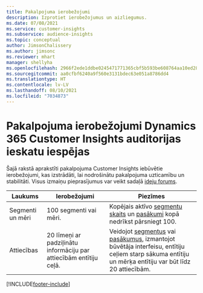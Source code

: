 ```yaml
---
title: Pakalpojuma ierobežojumi
description: Izprotiet ierobežojumus un aizliegumus.
ms.date: 07/08/2021
ms.service: customer-insights
ms.subservice: audience-insights
ms.topic: conceptual
author: JimsonChalissery
ms.author: jimsonc
ms.reviewer: mhart
manager: shellyha
ms.openlocfilehash: 2966f2ede1ddbe0245471771365cbf5b593be608764aa10ed28d962c52bb8067
ms.sourcegitcommit: aa0cfbf6240a9f560e3131bdec63e051a8786dd4
ms.translationtype: HT
ms.contentlocale: lv-LV
ms.lasthandoff: 08/10/2021
ms.locfileid: "7034873"
---
```

# <a name="service-limits-in-dynamics-365-customer-insights-audience-insights-capability"></a>Pakalpojuma ierobežojumi Dynamics 365 Customer Insights auditorijas ieskatu iespējas

Šajā rakstā aprakstīti pakalpojuma Customer Insights iebūvētie ierobežojumi, kas izstrādāti, lai nodrošinātu pakalpojuma uzticamību un stabilitāti. Visus izmaiņu pieprasījumus var veikt sadaļā [ideju forums](https://go.microsoft.com/fwlink/?linkid=2074172). 
 
| Laukums  | Ierobežojumi  | Piezīmes |
|-------------|---------------------------------------------------------------------|---------------------------------------------------------------------|
| Segmenti un mēri | 100 segmenti vai mēri. | Kopējais aktīvo [segmentu skaits](segments.md) un [pasākumi](measures.md) kopā nedrīkst pārsniegt 100.  |
| Attiecības | 20 līmeņi ar padziļinātu informāciju par attiecībām entītiju ceļā. | Veidojot [segmentus](segments.md) vai [pasākumus](measures.md), izmantojot būvētāja interfeisu, entītiju ceļiem starp sākuma entītiju un mērķa entītiju var būt līdz 20 attiecībām.  |


[!INCLUDE[footer-include](../includes/footer-banner.md)]